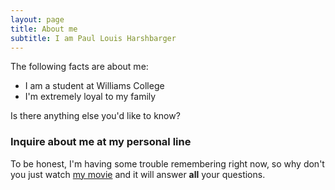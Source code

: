 ```yaml
---
layout: page
title: About me
subtitle: I am Paul Louis Harshbarger
---
```


The following facts are about me:

- I am a student at Williams College
- I'm extremely loyal to my family

Is there anything else you'd like to know?

### Inquire about me at my personal line

To be honest, I'm having some trouble remembering right now, so why don't you just watch [my movie](http://en.wikipedia.org/wiki/The_Princess_Bride_%28film%29) and it will answer **all** your questions.
